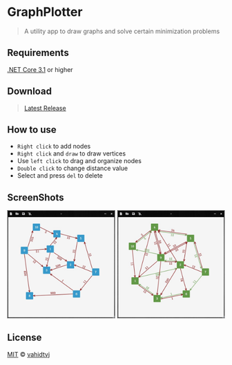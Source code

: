 # GraphPlotter
> A utility app to draw graphs and solve certain minimization problems

## Requirements
[.NET Core 3.1](https://dotnet.microsoft.com/download/dotnet/3.1/runtime/) or higher
## Download
>[Latest Release](https://github.com/vahidtvj/GraphPlotter/releases/download/v1.0/GraphPlotter-v1.0.exe)

## How to use
*   `Right click` to add nodes
*   `Right click` and `draw` to draw vertices
*   Use `left click` to drag and organize nodes
*   `Double click` to change distance value
*   Select and press `del` to delete

## ScreenShots

<div style="display: flex;">
  <div style="fload: left; padding-right: 5px;">
    <img src="ScreenShots/S1.jpg" width=100%>
  </div>
  <div class="fload: left;">
    <img src="ScreenShots/S2.jpg" width=100%>
  </div>
</div>

## License

[MIT](https://github.com/vahidtvj/GraphPlotter/blob/main/LICENSE) © [vahidtvj](https://github.com/vahidtvj)
